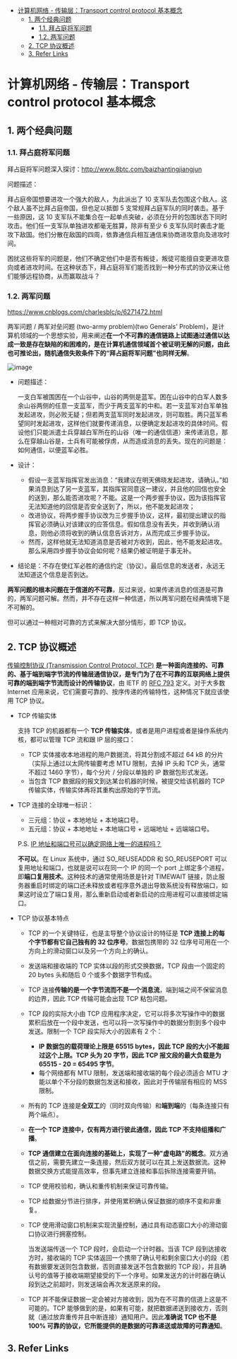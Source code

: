 - [计算机网络 - 传输层：Transport control protocol 基本概念](#计算机网络---传输层transport-control-protocol-基本概念)
  - [1. 两个经典问题](#1-两个经典问题)
    - [1.1. 拜占庭将军问题](#11-拜占庭将军问题)
    - [1.2. 两军问题](#12-两军问题)
  - [2. TCP 协议概述](#2-tcp-协议概述)
  - [3. Refer Links](#3-refer-links)

# 计算机网络 - 传输层：Transport control protocol 基本概念

## 1. 两个经典问题

### 1.1. 拜占庭将军问题

拜占庭将军问题深入探讨：http://www.8btc.com/baizhantingjiangjun 

问题描述：

拜占庭帝国想要进攻一个强大的敌人，为此派出了 10 支军队去包围这个敌人。这个敌人虽不比拜占庭帝国，但也足以抵御 5 支常规拜占庭军队的同时袭击。基于一些原因，这 10 支军队不能集合在一起单点突破，必须在分开的包围状态下同时攻击。他们任一支军队单独进攻都毫无胜算，除非有至少 6 支军队同时袭击才能攻下敌国。他们分散在敌国的四周，依靠通信兵相互通信来协商进攻意向及进攻时间。

困扰这些将军的问题是，他们不确定他们中是否有叛徒，叛徒可能擅自变更进攻意向或者进攻时间。在这种状态下，拜占庭将军们能否找到一种分布式的协议来让他们能够远程协商，从而赢取战斗？

### 1.2. 两军问题

https://www.cnblogs.com/charlesblc/p/6271472.html 

两军问题 / 两军对垒问题 (two-army problem)(two Generals' Problem)，是计算机领域的一个思想实验，用来阐述**在一个不可靠的通信链路上试图通过通信以达成一致是存在缺陷的和困难的，是在计算机通信领域首个被证明无解的问题，由此也可推论出，随机通信失败条件下的“拜占庭将军问题”也同样无解**。

![image](http://otaivnlxc.bkt.clouddn.com/jpg/2018/6/11/4b151e199e3ca4121a5ba119660253cc.jpg)

- 问题描述：

  一支白军被围困在一个山谷中，山谷的两侧是蓝军。困在山谷中的白军人数多余山谷两侧的任意一支蓝军，而少于两支蓝军的中和。若一支蓝军对白军单独发起进攻，则必败无疑；但若两支蓝军同时发起进攻，则可取胜。两只蓝军希望同时发起进攻，这样他们就要传递消息，以便确定发起进攻的具体时间。假设他们只能派遣士兵穿越白军所在的山谷（唯一的通信信道）来传递消息，那么在穿越山谷是，士兵有可能被俘虏，从而造成消息的丢失。现在的问题是：如何通信，以便蓝军必胜。

- 设计：
  - 假设一支蓝军指挥官发出消息：“我建议在明天佛晓发起进攻，请确认。”如果消息到达了另一支蓝军，其指挥官同意这一建议，并且他的回信也安全的送到，那么能否进攻呢？不能。这是一个两步握手协议，因为该指挥官无法知道他的回信是否安全送到了，所以，他不能发起进攻；
  - 改进协议，将两步握手协议改为三步握手协议，这样，最初提出建议的指挥官必须确认对该建议的应答信息。假如信息没有丢失，并收到确认消息，则他必须将收到的确认信息告诉对方，从而完成三步握手协议。
  - 然而，这样他就无法知道消息是否被对方收到，因此，他不能发起进攻。那么采用四步握手协议会如何呢？结果仍被证明是于事无补。

- 结论是：不存在使红军必胜的通信约定（协议）。最后信息的发送者，永远无法知道这个信息是否到达。

**两军问题的根本问题在于信道的不可靠**，反过来说，如果传递消息的信道是可靠的，两军问题可解。然而，并不存在这样一种信道，所以两军问题在经典情境下是不可解的。

但可以通过一种相对可靠的方式来解决大部分情形，即 TCP 协议。

## 2. TCP 协议概述

[传输控制协议 (Transmission Control Protocol, TCP)](https://en.wikipedia.org/wiki/Transmission_Control_Protocol) **是一种面向连接的、可靠的、基于端到端字节流的传输层通信协议，是专门为了在不可靠的互联网络上提供可靠的端到端字节流而设计的传输协议**，由 IETF 的 [RFC 793](http://tools.ietf.org/html/rfc793) 定义。对于大多数 Internet 应用来说，它们需要可靠的、按序传递的传输特性，这种情况下就应该使用 TCP 协议。

- TCP 传输实体

  支持 TCP 的机器都有一个 **TCP 传输实体**，或者是用户进程或者是操作系统内核，都可以管理 TCP 流和跟 IP 层的接口：
  - TCP 实体接收本地进程的用户数据流，将其分割成不超过 64 kB 的分片（实际上通过以太网传输要考虑 MTU 限制，去掉 IP 头和 TCP 头，通常不超过 1460 字节），每个分片 / 分段以单独的 IP 数据包形式发送。
  - 当包含 TCP 数据段的报文到达某台机器的时候，被提交给该机器的 TCP 传输实体，传输实体再将其重构出原始的字节流。

- TCP 连接的全球唯一标识：
  - 三元组：协议 + 本地地址 + 本地端口号。
  - 五元组：协议 + 本地地址 + 本地端口号 + 远端地址 + 远端端口号。

  P.S. [IP 地址和端口号可以确定网络上唯一的进程吗？](https://www.zhihu.com/question/27784864/answer/496153949)

  **不可以**。在 Linux 系统中，通过 SO_REUSEADDR 和 SO_REUSEPORT 可以复用地址和端口，也就是说可以在同一个 IP 的同一个 port 上绑定多个进程，即**端口复用技术**。这种技术的通常使用场景是针对 TIMEWAIT 链接，防止服务器重启时绑定的端口还未释放或者程序意外退出导致系统没有释放端口，如果这时设立了端口复用，那么重新启动或者新启动的应用进程可以直接绑定端口。

- TCP 协议基本特点

  - TCP 的一个关键特征，也是主导整个协议设计的特征是 **TCP 连接上的每个字节都有它自己独有的 32 位序号**。数据包携带的 32 位序号可用在一个方向上的滑动窗口以及另一个方向上的确认。

  - 发送端和接收端的 TCP 实体以段的形式交换数据，TCP 段由一个固定的 20 bytes 头和随后 0 个或多个数据字节构成。

  - TCP 连接**传输的是一个字节流而不是一个消息流**，端到端之间不保留消息的边界，因此 TCP 传输可能会出现 TCP 粘包问题。
  
  - TCP 段的实际大小由 TCP 应用程序决定，它可以将多次写操作中的数据累积后放在一个段中发送，也可以将一次写操作中的数据分割到多个段中发送。限制一个 TCP 段实际大小的因素有 2 个：
    - **IP 数据包的载荷理论上限是 65515 bytes，因此 TCP 段的大小不能超过这个上限。TCP 头为 20 字节，因此 TCP 报文段的最大负载是为 65515 - 20 = 65495 字节**。
    - 每个网络都有 MTU 限制，发送端和接收端的每个段必须适合 MTU 才能以单个不分段的数据包发送和接收，因此对于传输层有相应的 MSS 限制。

  - 所有的 TCP 连接是**全双工**的（同时双向传输）和**端到端**的（每条连接只有两个端点）。

  - **在一个 TCP 连接中，仅有两方进行彼此通信，因此 TCP 不支持组播和广播**。

  - **TCP 通信建立在面向连接的基础上，实现了一种"虚电路"的概念**。双方通信之前，需要先建立一条连接，然后双方就可以在其上发送数据流。这种数据交换方式能提高效率，但事先建立连接和事后拆除连接需要开销。
    
    <!-- TODO: -->

  - TCP 使用校验和，确认和重传机制来保证可靠传输。

  - TCP 给数据分节进行排序，并使用累积确认保证数据的顺序不变和非重复。

  - TCP 使用滑动窗口机制来实现流量控制，通过具有动态窗口大小的滑动窗口协议进行拥塞控制。
    
    当发送端传送一个 TCP 段时，会启动一个计时器。当该 TCP 段到达接收方时，接收端的 TCP 实体返回一个携带了确认号和剩余窗口大小的段（若有数据要发送则包含数据，否则直接发送不包含数据的 TCP 段），并且确认号的值等于接收端期望接受的下一个序号。如果发送方的计时器在确认段到达之前超时，则发送端会再次发送原来的段。

  - TCP 并不能保证数据一定会被对方接收到，因为在不可靠的信道上这是不可能的。TCP 能够做到的是，如果有可能，就把数据递送到接收方，否则就（通过放弃重传并且中断连接）通知用户。因此**准确说 TCP 也不是 100% 可靠的协议，它所能提供的是数据的可靠递送或故障的可靠通知**。

## 3. Refer Links
